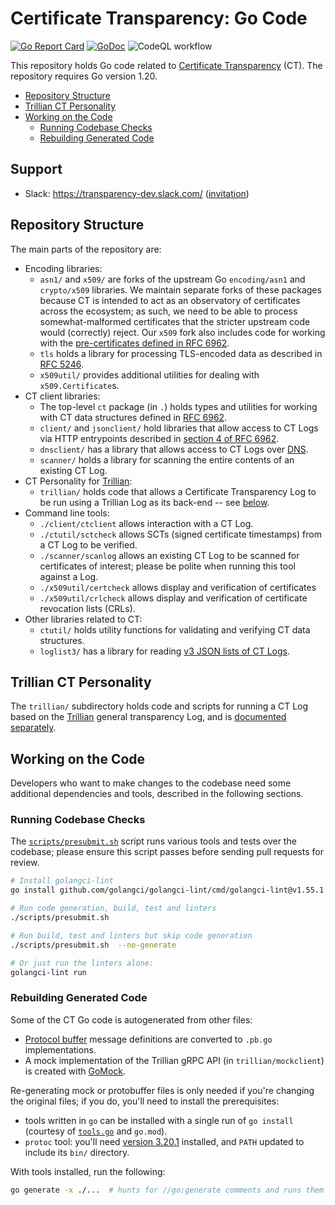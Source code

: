# Certificate Transparency: Go Code

[![Go Report Card](https://goreportcard.com/badge/github.com/google/certificate-transparency-go)](https://goreportcard.com/report/github.com/google/certificate-transparency-go)
[![GoDoc](https://godoc.org/github.com/google/certificate-transparency-go?status.svg)](https://godoc.org/github.com/google/certificate-transparency-go)
![CodeQL workflow](https://github.com/google/certificate-transparency-go/actions/workflows/codeql.yml/badge.svg)

This repository holds Go code related to
[Certificate Transparency](https://www.certificate-transparency.org/) (CT).  The
repository requires Go version 1.20.

 - [Repository Structure](#repository-structure)
 - [Trillian CT Personality](#trillian-ct-personality)
 - [Working on the Code](#working-on-the-code)
     - [Running Codebase Checks](#running-codebase-checks)
     - [Rebuilding Generated Code](#rebuilding-generated-code)

## Support

- Slack: https://transparency-dev.slack.com/ ([invitation](https://join.slack.com/t/transparency-dev/shared_invite/zt-27pkqo21d-okUFhur7YZ0rFoJVIOPznQ))

## Repository Structure

The main parts of the repository are:

 - Encoding libraries:
   - `asn1/` and `x509/` are forks of the upstream Go `encoding/asn1` and
     `crypto/x509` libraries.  We maintain separate forks of these packages
     because CT is intended to act as an observatory of certificates across the
     ecosystem; as such, we need to be able to process somewhat-malformed
     certificates that the stricter upstream code would (correctly) reject.
     Our `x509` fork also includes code for working with the
     [pre-certificates defined in RFC 6962](https://tools.ietf.org/html/rfc6962#section-3.1).
   - `tls` holds a library for processing TLS-encoded data as described in
     [RFC 5246](https://tools.ietf.org/html/rfc5246).
   - `x509util/` provides additional utilities for dealing with
     `x509.Certificate`s.
 - CT client libraries:
   - The top-level `ct` package (in `.`) holds types and utilities for working
     with CT data structures defined in
     [RFC 6962](https://tools.ietf.org/html/rfc6962).
   - `client/` and `jsonclient/` hold libraries that allow access to CT Logs
     via HTTP entrypoints described in
     [section 4 of RFC 6962](https://tools.ietf.org/html/rfc6962#section-4).
   - `dnsclient/` has a library that allows access to CT Logs over
     [DNS](https://github.com/google/certificate-transparency-rfcs/blob/master/dns/draft-ct-over-dns.md).
   - `scanner/` holds a library for scanning the entire contents of an existing
     CT Log.
 - CT Personality for [Trillian](https://github.com/google/trillian):
    - `trillian/` holds code that allows a Certificate Transparency Log to be
      run using a Trillian Log as its back-end -- see
      [below](#trillian-ct-personality).
 - Command line tools:
   - `./client/ctclient` allows interaction with a CT Log.
   - `./ctutil/sctcheck` allows SCTs (signed certificate timestamps) from a CT
     Log to be verified.
   - `./scanner/scanlog` allows an existing CT Log to be scanned for certificates
      of interest; please be polite when running this tool against a Log.
   - `./x509util/certcheck` allows display and verification of certificates
   - `./x509util/crlcheck` allows display and verification of certificate
     revocation lists (CRLs).
 - Other libraries related to CT:
   - `ctutil/` holds utility functions for validating and verifying CT data
     structures.
   - `loglist3/` has a library for reading
     [v3 JSON lists of CT Logs](https://groups.google.com/a/chromium.org/g/ct-policy/c/IdbrdAcDQto/m/i5KPyzYwBAAJ).


## Trillian CT Personality

The `trillian/` subdirectory holds code and scripts for running a CT Log based
on the [Trillian](https://github.com/google/trillian) general transparency Log,
and is [documented separately](trillian/README.md).


## Working on the Code

Developers who want to make changes to the codebase need some additional
dependencies and tools, described in the following sections.

### Running Codebase Checks

The [`scripts/presubmit.sh`](scripts/presubmit.sh) script runs various tools
and tests over the codebase; please ensure this script passes before sending
pull requests for review.

```bash
# Install golangci-lint
go install github.com/golangci/golangci-lint/cmd/golangci-lint@v1.55.1

# Run code generation, build, test and linters
./scripts/presubmit.sh

# Run build, test and linters but skip code generation
./scripts/presubmit.sh  --no-generate

# Or just run the linters alone:
golangci-lint run
```

### Rebuilding Generated Code

Some of the CT Go code is autogenerated from other files:

- [Protocol buffer](https://developers.google.com/protocol-buffers/) message
  definitions are converted to `.pb.go` implementations.
- A mock implementation of the Trillian gRPC API (in `trillian/mockclient`) is
  created with [GoMock](https://github.com/golang/mock).

Re-generating mock or protobuffer files is only needed if you're changing
the original files; if you do, you'll need to install the prerequisites:

- tools written in `go` can be installed with a single run of `go install`
  (courtesy of [`tools.go`](./tools/tools.go) and `go.mod`).
- `protoc` tool: you'll need [version 3.20.1](https://github.com/protocolbuffers/protobuf/releases/tag/v3.20.1) installed, and `PATH` updated to include its `bin/` directory.

With tools installed, run the following:

```bash
go generate -x ./...  # hunts for //go:generate comments and runs them
```
